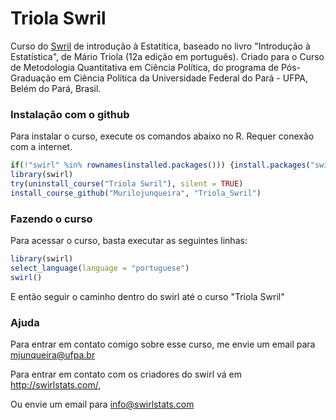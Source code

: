 # Triola Swril

Curso do [Swril](https://swirlstats.com/) de introdução à Estatítica, baseado no livro "Introdução à Estatística", de Mário Triola (12a edição em português). Criado para o Curso de Metodologia Quantitativa em Ciência Política, do programa de Pós-Graduação em Ciência Política da Universidade Federal do Pará - UFPA, Belém do Pará, Brasil.

### Instalação com o github

Para instalar o curso, execute os comandos abaixo no R. Requer conexão com a internet.

```r
if(!"swirl" %in% rownames(installed.packages())) {install.packages("swirl")}
library(swirl)
try(uninstall_course("Triola Swril"), silent = TRUE)
install_course_github("Murilojunqueira", "Triola_Swril")
```

### Fazendo o curso

Para acessar o curso, basta executar as seguintes linhas:

```r
library(swirl)
select_language(language = "portuguese")
swirl()
```

E então seguir o caminho dentro do swirl até o curso "Triola Swril"

### Ajuda

Para entrar em contato comigo sobre esse curso, me envie um email para mjunqueira@ufpa.br

Para entrar em contato com os criadores do swirl vá em  http://swirlstats.com/, 

Ou envie um email para info@swirlstats.com